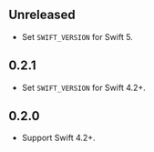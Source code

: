 ## Unreleased

- Set `SWIFT_VERSION` for Swift 5.


## 0.2.1

- Set `SWIFT_VERSION` for Swift 4.2+.


## 0.2.0

- Support Swift 4.2+.
